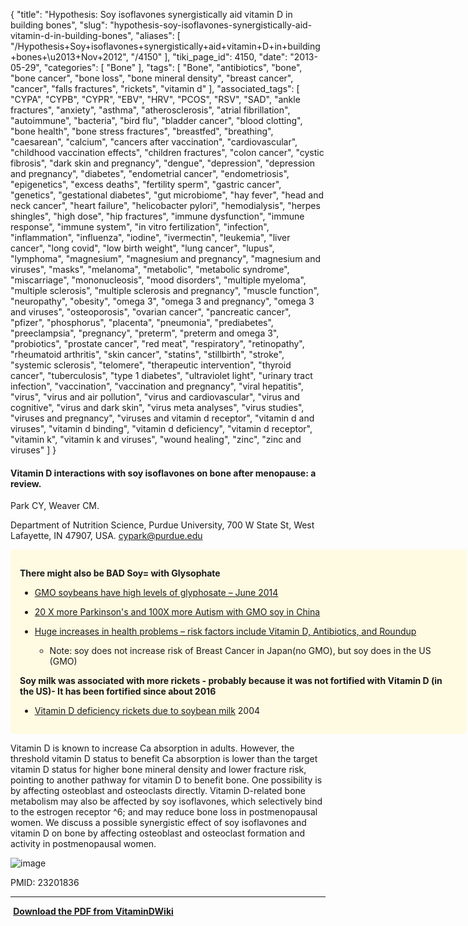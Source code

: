 {
    "title": "Hypothesis: Soy isoflavones synergistically aid vitamin D in building bones",
    "slug": "hypothesis-soy-isoflavones-synergistically-aid-vitamin-d-in-building-bones",
    "aliases": [
        "/Hypothesis+Soy+isoflavones+synergistically+aid+vitamin+D+in+building+bones+\u2013+Nov+2012",
        "/4150"
    ],
    "tiki_page_id": 4150,
    "date": "2013-05-29",
    "categories": [
        "Bone"
    ],
    "tags": [
        "Bone",
        "antibiotics",
        "bone",
        "bone cancer",
        "bone loss",
        "bone mineral density",
        "breast cancer",
        "cancer",
        "falls fractures",
        "rickets",
        "vitamin d"
    ],
    "associated_tags": [
        "CYPA",
        "CYPB",
        "CYPR",
        "EBV",
        "HRV",
        "PCOS",
        "RSV",
        "SAD",
        "ankle fractures",
        "anxiety",
        "asthma",
        "atherosclerosis",
        "atrial fibrillation",
        "autoimmune",
        "bacteria",
        "bird flu",
        "bladder cancer",
        "blood clotting",
        "bone health",
        "bone stress fractures",
        "breastfed",
        "breathing",
        "caesarean",
        "calcium",
        "cancers after vaccination",
        "cardiovascular",
        "childhood vaccination effects",
        "children fractures",
        "colon cancer",
        "cystic fibrosis",
        "dark skin and pregnancy",
        "dengue",
        "depression",
        "depression and pregnancy",
        "diabetes",
        "endometrial cancer",
        "endometriosis",
        "epigenetics",
        "excess deaths",
        "fertility sperm",
        "gastric cancer",
        "genetics",
        "gestational diabetes",
        "gut microbiome",
        "hay fever",
        "head and neck cancer",
        "heart failure",
        "helicobacter pylori",
        "hemodialysis",
        "herpes shingles",
        "high dose",
        "hip fractures",
        "immune dysfunction",
        "immune response",
        "immune system",
        "in vitro fertilization",
        "infection",
        "inflammation",
        "influenza",
        "iodine",
        "ivermectin",
        "leukemia",
        "liver cancer",
        "long covid",
        "low birth weight",
        "lung cancer",
        "lupus",
        "lymphoma",
        "magnesium",
        "magnesium and pregnancy",
        "magnesium and viruses",
        "masks",
        "melanoma",
        "metabolic",
        "metabolic syndrome",
        "miscarriage",
        "mononucleosis",
        "mood disorders",
        "multiple myeloma",
        "multiple sclerosis",
        "multiple sclerosis and pregnancy",
        "muscle function",
        "neuropathy",
        "obesity",
        "omega 3",
        "omega 3 and pregnancy",
        "omega 3 and viruses",
        "osteoporosis",
        "ovarian cancer",
        "pancreatic cancer",
        "pfizer",
        "phosphorus",
        "placenta",
        "pneumonia",
        "prediabetes",
        "preeclampsia",
        "pregnancy",
        "preterm",
        "preterm and omega 3",
        "probiotics",
        "prostate cancer",
        "red meat",
        "respiratory",
        "retinopathy",
        "rheumatoid arthritis",
        "skin cancer",
        "statins",
        "stillbirth",
        "stroke",
        "systemic sclerosis",
        "telomere",
        "therapeutic intervention",
        "thyroid cancer",
        "tuberculosis",
        "type 1 diabetes",
        "ultraviolet light",
        "urinary tract infection",
        "vaccination",
        "vaccination and pregnancy",
        "viral hepatitis",
        "virus",
        "virus and air pollution",
        "virus and cardiovascular",
        "virus and cognitive",
        "virus and dark skin",
        "virus meta analyses",
        "virus studies",
        "viruses and pregnancy",
        "viruses and vitamin d receptor",
        "vitamin d and viruses",
        "vitamin d binding",
        "vitamin d deficiency",
        "vitamin d receptor",
        "vitamin k",
        "vitamin k and viruses",
        "wound healing",
        "zinc",
        "zinc and viruses"
    ]
}


#### Vitamin D interactions with soy isoflavones on bone after menopause: a review.

Park CY, Weaver CM.

Department of Nutrition Science, Purdue University, 700 W State St, West Lafayette, IN 47907, USA. cypark@purdue.edu

<div class="border" style="background-color:#FFFAE2;padding:15px;margin:10px 0;border-radius:5px;width:700px">

 **There might also be BAD Soy= with Glysophate** 

* [GMO soybeans have high levels of glyphosate – June 2014](/tags/gmo-soybeans-have-high-levels-of-glyphosate-june-2014.html)

* [20 X more Parkinson's and 100X more Autism with GMO soy in China](/tags/20-x-more-parkinsons-and-100x-more-autism-with-gmo-soy-in-china.html)

* [Huge increases in health problems – risk factors include Vitamin D, Antibiotics, and Roundup](/tags/huge-increases-in-health-problems-risk-factors-include-vitamin-d-antibiotics-and-roundup.html)

   * Note: soy does not increase risk of Breast Cancer in Japan(no GMO), but soy does in the US (GMO)

 **Soy milk was associated with more rickets - probably because it was not fortified with Vitamin D (in the US)- It has been fortified since about 2016** 

* [Vitamin D deficiency rickets due to soybean milk](https://www.ncbi.nlm.nih.gov/pubmed/15009584) 2004

</div>

Vitamin D is known to increase Ca absorption in adults. However, the threshold vitamin D status to benefit Ca absorption is lower than the target vitamin D status for higher bone mineral density and lower fracture risk, pointing to another pathway for vitamin D to benefit bone. One possibility is by affecting osteoblast and osteoclasts directly. Vitamin D-related bone metabolism may also be affected by soy isoflavones, which selectively bind to the estrogen receptor ^6; and may reduce bone loss in postmenopausal women. We discuss a possible synergistic effect of soy isoflavones and vitamin D on bone by affecting osteoblast and osteoclast formation and activity in postmenopausal women.

<img src="https://d378j1rmrlek7x.cloudfront.net/attachments/jpeg/soy.jpg" alt="image">

PMID:     23201836

---

 **<i class="fas fa-file-pdf" style="margin-right: 0.3em;"></i><a href="https://d378j1rmrlek7x.cloudfront.net/attachments/pdf/soy-isoflavanoids.pdf">Download the PDF from VitaminDWiki</a>**